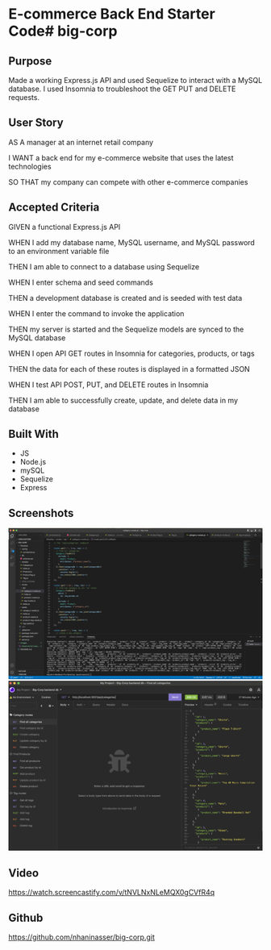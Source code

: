 # E-commerce Back End Starter Code# big-corp

## Purpose
Made a working Express.js API and used Sequelize to interact with a MySQL database.  I used Insomnia to troubleshoot the GET PUT and DELETE requests.

## User Story

AS A manager at an internet retail company

I WANT a back end for my e-commerce website that uses the latest technologies

SO THAT my company can compete with other e-commerce companies

## Accepted Criteria

GIVEN a functional Express.js API

WHEN I add my database name, MySQL username, and MySQL password to an environment variable file

THEN I am able to connect to a database using Sequelize

WHEN I enter schema and seed commands

THEN a development database is created and is seeded with test data

WHEN I enter the command to invoke the application

THEN my server is started and the Sequelize models are synced to the MySQL database

WHEN I open API GET routes in Insomnia for categories, products, or tags

THEN the data for each of these routes is displayed in a formatted JSON

WHEN I test API POST, PUT, and DELETE routes in Insomnia

THEN I am able to successfully create, update, and delete data in my database

## Built With
* JS
* Node.js
* mySQL
* Sequelize
* Express

## Screenshots

<img src="./images/Categoryroutes.png">
<img src="./images/Insomniaview.png">

## Video

https://watch.screencastify.com/v/tNVLNxNLeMQX0gCVfR4q



## Github

https://github.com/nhaninasser/big-corp.git